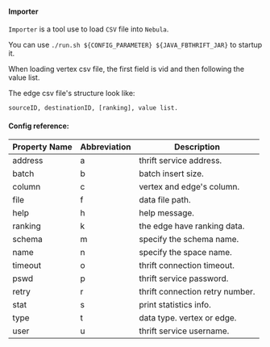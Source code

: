 
#### Importer

`Importer` is a tool use to load `CSV` file into `Nebula`.

You can use `./run.sh ${CONFIG_PARAMETER} ${JAVA_FBTHRIFT_JAR}` to startup it.

When loading vertex csv file, the first field is vid and then following the value list.

The edge csv file's structure look like: 

```
sourceID, destinationID, [ranking], value list.
```

#### Config reference:

Property Name  | Abbreviation |  Description
-------------- | ------------ | -------------
address        | a            | thrift service address.
batch          | b            | batch insert size.
column         | c            | vertex and edge's column.
file           | f            | data file path.
help           | h            | help message.
ranking        | k            | the edge have ranking data.
schema         | m            | specify the schema name.
name           | n            | specify the space name.
timeout        | o            | thrift connection timeout.
pswd           | p            | thrift service password.
retry          | r            | thrift connection retry number.
stat           | s            | print statistics info.
type           | t            | data type. vertex or edge.
user           | u            | thrift service username.
